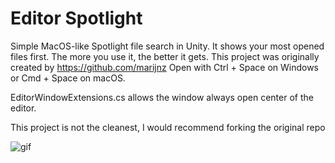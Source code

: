 # Editor Spotlight

Simple MacOS-like Spotlight file search in Unity. It shows your most opened files first. The more you use it, the better it gets. 
This project was originally created by https://github.com/marijnz
Open with Ctrl + Space on Windows or Cmd + Space on macOS.

EditorWindowExtensions.cs allows the window always open center of the editor.

This project is not the cleanest, I would recommend forking the original repo

![gif](https://i.giphy.com/media/3ohs4lLUapZ9D19poA/source.gif)
